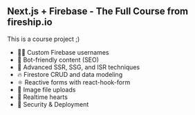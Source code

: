 ## Next.js + Firebase - The Full Course from fireship.io

This is a course project ;)

-   👨‍🎤 Custom Firebase usernames
-   📰 Bot-friendly content (SEO)
-   🦾 Advanced SSR, SSG, and ISR techniques
-   🔥 Firestore CRUD and data modeling
-   ⚛️ Reactive forms with react-hook-form
-   📂 Image file uploads
-   💞 Realtime hearts
-   🚀 Security & Deployment
